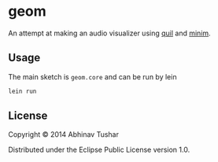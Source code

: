 # geom

An attempt at making an audio visualizer using [quil](https://github.com/quil/quil) and [minim](https://github.com/ddf/Minim).

## Usage

The main sketch is `geom.core` and can be run by lein

```clojure
lein run
```

## License

Copyright © 2014 Abhinav Tushar

Distributed under the Eclipse Public License version 1.0.
